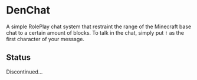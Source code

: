 # DenChat

A simple RolePlay chat system that restraint the range of the Minecraft base chat to a certain amount of blocks. To talk in the chat, simply put <code>!</code> as the first character of your message.

## Status

Discontinued...
